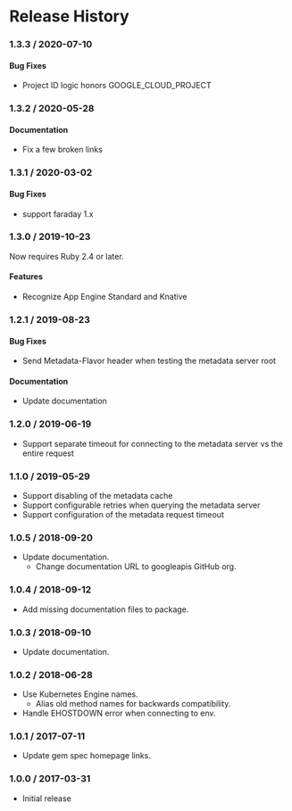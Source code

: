 # Release History

### 1.3.3 / 2020-07-10

#### Bug Fixes

* Project ID logic honors GOOGLE_CLOUD_PROJECT

### 1.3.2 / 2020-05-28

#### Documentation

* Fix a few broken links

### 1.3.1 / 2020-03-02

#### Bug Fixes

* support faraday 1.x

### 1.3.0 / 2019-10-23

Now requires Ruby 2.4 or later.

#### Features

* Recognize App Engine Standard and Knative

### 1.2.1 / 2019-08-23

#### Bug Fixes

* Send Metadata-Flavor header when testing the metadata server root

#### Documentation

* Update documentation

### 1.2.0 / 2019-06-19

* Support separate timeout for connecting to the metadata server vs the entire request

### 1.1.0 / 2019-05-29

* Support disabling of the metadata cache
* Support configurable retries when querying the metadata server
* Support configuration of the metadata request timeout

### 1.0.5 / 2018-09-20

* Update documentation.
  * Change documentation URL to googleapis GitHub org.

### 1.0.4 / 2018-09-12

* Add missing documentation files to package.

### 1.0.3 / 2018-09-10

* Update documentation.

### 1.0.2 / 2018-06-28

* Use Kubernetes Engine names.
  * Alias old method names for backwards compatibility.
* Handle EHOSTDOWN error when connecting to env.

### 1.0.1 / 2017-07-11

* Update gem spec homepage links.

### 1.0.0 / 2017-03-31

* Initial release
